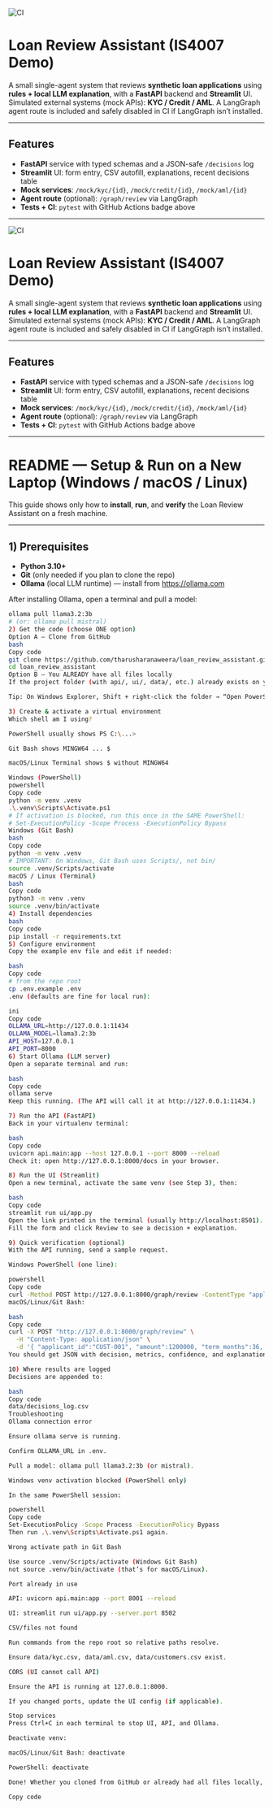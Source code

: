 ![CI](https://github.com/dineshlakindu/loan-review-assistant/actions/workflows/ci.yml/badge.svg?branch=main)

# Loan Review Assistant (IS4007 Demo)

A small single-agent system that reviews **synthetic loan applications** using **rules + local LLM explanation**, with a **FastAPI** backend and **Streamlit** UI.  
Simulated external systems (mock APIs): **KYC / Credit / AML**. A LangGraph agent route is included and safely disabled in CI if LangGraph isn’t installed.

---

## Features
- **FastAPI** service with typed schemas and a JSON-safe `/decisions` log
- **Streamlit** UI: form entry, CSV autofill, explanations, recent decisions table
- **Mock services**: `/mock/kyc/{id}`, `/mock/credit/{id}`, `/mock/aml/{id}`
- **Agent route** (optional): `/graph/review` via LangGraph
- **Tests + CI**: `pytest` with GitHub Actions badge above

---

![CI](https://github.com/dineshlakindu/loan-review-assistant/actions/workflows/ci.yml/badge.svg?branch=main)

# Loan Review Assistant (IS4007 Demo)

A small single-agent system that reviews **synthetic loan applications** using **rules + local LLM explanation**, with a **FastAPI** backend and **Streamlit** UI.  
Simulated external systems (mock APIs): **KYC / Credit / AML**. A LangGraph agent route is included and safely disabled in CI if LangGraph isn’t installed.

---

## Features
- **FastAPI** service with typed schemas and a JSON-safe `/decisions` log
- **Streamlit** UI: form entry, CSV autofill, explanations, recent decisions table
- **Mock services**: `/mock/kyc/{id}`, `/mock/credit/{id}`, `/mock/aml/{id}`
- **Agent route** (optional): `/graph/review` via LangGraph
- **Tests + CI**: `pytest` with GitHub Actions badge above

---

# README — Setup & Run on a New Laptop (Windows / macOS / Linux)

This guide shows only how to **install**, **run**, and **verify** the Loan Review Assistant on a fresh machine.

---

## 1) Prerequisites

- **Python 3.10+**
- **Git** (only needed if you plan to clone the repo)
- **Ollama** (local LLM runtime) — install from https://ollama.com

After installing Ollama, open a terminal and pull a model:
```bash
ollama pull llama3.2:3b
# (or: ollama pull mistral)
2) Get the code (choose ONE option)
Option A — Clone from GitHub
bash
Copy code
git clone https://github.com/tharusharanaweera/loan_review_assistant.git
cd loan_review_assistant
Option B — You ALREADY have all files locally
If the project folder (with api/, ui/, data/, etc.) already exists on your laptop (e.g., copied from USB/ZIP), open a terminal in that folder and start from Step 3 below.

Tip: On Windows Explorer, Shift + right-click the folder → “Open PowerShell window here”. On macOS Finder, right-click → “New Terminal at Folder”.

3) Create & activate a virtual environment
Which shell am I using?

PowerShell usually shows PS C:\...>

Git Bash shows MINGW64 ... $

macOS/Linux Terminal shows $ without MINGW64

Windows (PowerShell)
powershell
Copy code
python -m venv .venv
.\.venv\Scripts\Activate.ps1
# If activation is blocked, run this once in the SAME PowerShell:
# Set-ExecutionPolicy -Scope Process -ExecutionPolicy Bypass
Windows (Git Bash)
bash
Copy code
python -m venv .venv
# IMPORTANT: On Windows, Git Bash uses Scripts/, not bin/
source .venv/Scripts/activate
macOS / Linux (Terminal)
bash
Copy code
python3 -m venv .venv
source .venv/bin/activate
4) Install dependencies
bash
Copy code
pip install -r requirements.txt
5) Configure environment
Copy the example env file and edit if needed:

bash
Copy code
# from the repo root
cp .env.example .env
.env (defaults are fine for local run):

ini
Copy code
OLLAMA_URL=http://127.0.0.1:11434
OLLAMA_MODEL=llama3.2:3b
API_HOST=127.0.0.1
API_PORT=8000
6) Start Ollama (LLM server)
Open a separate terminal and run:

bash
Copy code
ollama serve
Keep this running. (The API will call it at http://127.0.0.1:11434.)

7) Run the API (FastAPI)
Back in your virtualenv terminal:

bash
Copy code
uvicorn api.main:app --host 127.0.0.1 --port 8000 --reload
Check it: open http://127.0.0.1:8000/docs in your browser.

8) Run the UI (Streamlit)
Open a new terminal, activate the same venv (see Step 3), then:

bash
Copy code
streamlit run ui/app.py
Open the link printed in the terminal (usually http://localhost:8501).
Fill the form and click Review to see a decision + explanation.

9) Quick verification (optional)
With the API running, send a sample request.

Windows PowerShell (one line):

powershell
Copy code
curl -Method POST http://127.0.0.1:8000/graph/review -ContentType "application/json" -Body "{""applicant_id"":""CUST-001"",""amount"":1200000,""term_months"":36,""income_monthly"":150000,""debts_monthly"":60000,""employment_status"":""employed"",""credit_score"":720,""collateral_value"":1500000}"
macOS/Linux/Git Bash:

bash
Copy code
curl -X POST "http://127.0.0.1:8000/graph/review" \
  -H "Content-Type: application/json" \
  -d '{ "applicant_id":"CUST-001", "amount":1200000, "term_months":36, "income_monthly":150000, "debts_monthly":60000, "employment_status":"employed", "credit_score":720, "collateral_value":1500000 }'
You should get JSON with decision, metrics, confidence, and explanation.

10) Where results are logged
Decisions are appended to:

bash
Copy code
data/decisions_log.csv
Troubleshooting
Ollama connection error

Ensure ollama serve is running.

Confirm OLLAMA_URL in .env.

Pull a model: ollama pull llama3.2:3b (or mistral).

Windows venv activation blocked (PowerShell only)

In the same PowerShell session:

powershell
Copy code
Set-ExecutionPolicy -Scope Process -ExecutionPolicy Bypass
Then run .\.venv\Scripts\Activate.ps1 again.

Wrong activate path in Git Bash

Use source .venv/Scripts/activate (Windows Git Bash)
not source .venv/bin/activate (that’s for macOS/Linux).

Port already in use

API: uvicorn api.main:app --port 8001 --reload

UI: streamlit run ui/app.py --server.port 8502

CSV/files not found

Run commands from the repo root so relative paths resolve.

Ensure data/kyc.csv, data/aml.csv, data/customers.csv exist.

CORS (UI cannot call API)

Ensure the API is running at 127.0.0.1:8000.

If you changed ports, update the UI config (if applicable).

Stop services
Press Ctrl+C in each terminal to stop UI, API, and Ollama.

Deactivate venv:

macOS/Linux/Git Bash: deactivate

PowerShell: deactivate

Done! Whether you cloned from GitHub or already had all files locally, the steps above will get the API and UI running.

Copy code
